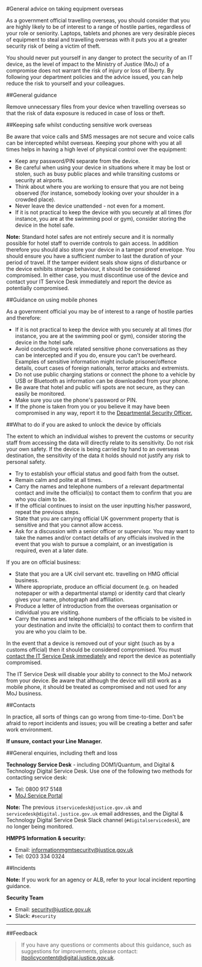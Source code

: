 #General advice on taking equipment overseas

As a government official travelling overseas, you should consider that you are highly likely to be of interest to a range of hostile parties, regardless of your role or seniority. Laptops, tablets and phones are very desirable pieces of equipment to steal and travelling overseas with it puts you at a greater security risk of being a victim of theft.

You should never put yourself in any danger to protect the security of an IT device, as the level of impact to the Ministry of Justice (MoJ) of a compromise does not warrant the risk of injury or loss of liberty. By following your department policies and the advice issued, you can help reduce the risk to yourself and your colleagues.

##General guidance

Remove unnecessary files from your device when travelling overseas so that the risk of data exposure is reduced in case of loss or theft.

##Keeping safe whilst conducting sensitive work overseas

Be aware that voice calls and SMS messages are not secure and voice calls can be intercepted whilst overseas. Keeping your phone with you at all times helps in having a high level of physical control over the equipment:

* Keep any password/PIN separate from the device.
* Be careful when using your device in situations where it may be lost or stolen, such as busy public places and while transiting customs or security at airports.
* Think about where you are working to ensure that you are not being observed (for instance, somebody looking over your shoulder in a crowded place).
* Never leave the device unattended - not even for a moment.
* If it is not practical to keep the device with you securely at all times (for instance, you are at the swimming pool or gym), consider storing the device in the hotel safe.

**Note:** Standard hotel safes are not entirely secure and it is normally possible for hotel staff to override controls to gain access. In addition therefore you should also store your device in a tamper proof envelope. You should ensure you have a sufficient number to last the duration of your period of travel. If the tamper evident seals show signs of disturbance or the device exhibits strange behaviour, it should be considered compromised. In either case, you must discontinue use of the device and contact your IT Service Desk immediately and report the device as potentially compromised.

##Guidance on using mobile phones

As a government official you may be of interest to a range of hostile parties and therefore:

* If it is not practical to keep the device with you securely at all times (for instance, you are at the swimming pool or gym), consider storing the device in the hotel safe.
* Avoid conducting work related sensitive phone conversations as they can be intercepted and if you do, ensure you can't be overheard. Examples of sensitive information might include prisoner/offence details, court cases of foreign nationals, terror attacks and extremists.
* Do not use public charging stations or connect the phone to a vehicle by USB or Bluetooth as information can be downloaded from your phone.
* Be aware that hotel and public wifi spots are not secure, as they can easily be monitored.
* Make sure you use the phone's password or PIN.
* If the phone is taken from you or you believe it may have been compromised in any way, report it to the [Departmental Security Officer.](#contacts)

##What to do if you are asked to unlock the device by officials

The extent to which an individual wishes to prevent the customs or security staff from accessing the data will directly relate to its sensitivity. Do not risk your own safety. If the device is being carried by hand to an overseas destination, the sensitivity of the data it holds should not justify any risk to personal safety.

* Try to establish your official status and good faith from the outset.
* Remain calm and polite at all times.
* Carry the names and telephone numbers of a relevant departmental contact and invite the official(s) to contact them to confirm that you are who you claim to be.
* If the official continues to insist on the user inputting his/her password, repeat the previous steps.
* State that you are carrying official UK government property that is sensitive and that you cannot allow access.
* Ask for a discussion with a senior officer or supervisor. You may want to take the names and/or contact details of any officials involved in the event that you wish to pursue a complaint, or an investigation is required, even at a later date.

If you are on official business:

* State that you are a UK civil servant etc. travelling on HMG official business.
* Where appropriate, produce an official document (e.g. on headed notepaper or with a departmental stamp) or identity card that clearly gives your name, photograph and affiliation.
* Produce a letter of introduction from the overseas organisation or individual you are visiting.
* Carry the names and telephone numbers of the officials to be visited in your destination and invite the official(s) to contact them to confirm that you are who you claim to be.

In the event that a device is removed out of your sight (such as by a customs official) then it should be considered compromised. You must [contact the IT Service Desk immediately](#contacts) and report the device as potentially compromised.

The IT Service Desk will disable your ability to connect to the MoJ network from your device. Be aware that although the device will still work as a mobile phone, it should be treated as compromised and not used for any MoJ business.

##Contacts

In practice, all sorts of things can go wrong from time-to-time. Don't be afraid to report incidents and issues; you will be creating a better and safer work environment.

**If unsure, contact your Line Manager.**

##General enquiries, including theft and loss

**Technology Service Desk** - including DOM1/Quantum, and Digital & Technology Digital Service Desk. Use one of the following two methods for contacting service desk:

* Tel: 0800 917 5148
* [MoJ Service Portal](https://mojprod.service-now.com/moj_sp)

**Note:** The previous `itservicedesk@justice.gov.uk` and `servicedesk@digital.justice.gov.uk` email addresses, and the Digital & Technology Digital Service Desk Slack channel (`#digitalservicedesk`), are no longer being monitored.

**HMPPS Information & security:**

* Email: [informationmgmtsecurity@justice.gov.uk](mailto:informationmgmtsecurity@justice.gov.uk)
* Tel: 0203 334 0324

##Incidents

**Note:** If you work for an agency or ALB, refer to your local incident reporting guidance.

**Security Team**

* Email: [security@justice.gov.uk](mailto:security@justice.gov.uk)
* Slack: `#security`

---

##Feedback

> If you have any questions or comments about this guidance, such as suggestions for improvements, please contact: [itpolicycontent@digital.justice.gov.uk](mailto:itpolicycontent@digital.justice.gov.uk).

